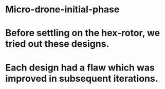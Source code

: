 # Micro-drone-initial-phase
# Before settling on the hex-rotor, we tried out these designs.
# Each design had a flaw which was improved in subsequent iterations.
